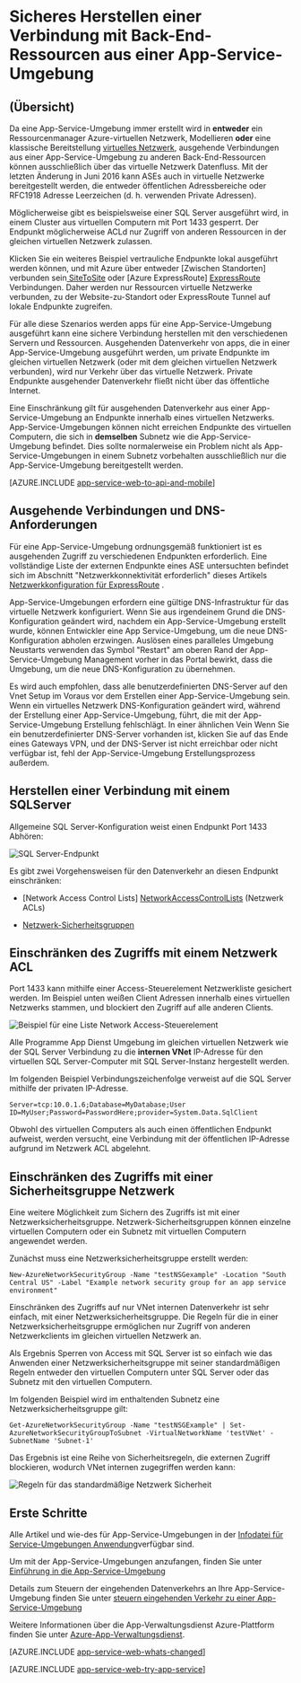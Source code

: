<properties 
    pageTitle="Sicheres Herstellen einer Verbindung mit Back-End-Ressourcen aus einer App-Service-Umgebung" 
    description="Informationen Sie zum sichere Verbinden mit Back-End-Ressourcen aus einer App-Service-Umgebung." 
    services="app-service" 
    documentationCenter="" 
    authors="stefsch" 
    manager="wpickett" 
    editor=""/>

<tags 
    ms.service="app-service" 
    ms.workload="na" 
    ms.tgt_pltfrm="na" 
    ms.devlang="na" 
    ms.topic="article" 
    ms.date="10/04/2016" 
    ms.author="stefsch"/>   

# <a name="securely-connecting-to-backend-resources-from-an-app-service-environment"></a>Sicheres Herstellen einer Verbindung mit Back-End-Ressourcen aus einer App-Service-Umgebung #

## <a name="overview"></a>(Übersicht) ##
Da eine App-Service-Umgebung immer erstellt wird in **entweder** ein Ressourcenmanager Azure-virtuellen Netzwerk, Modellieren **oder** eine klassische Bereitstellung [virtuelles Netzwerk][virtualnetwork], ausgehende Verbindungen aus einer App-Service-Umgebung zu anderen Back-End-Ressourcen können ausschließlich über das virtuelle Netzwerk Datenfluss.  Mit der letzten Änderung in Juni 2016 kann ASEs auch in virtuelle Netzwerke bereitgestellt werden, die entweder öffentlichen Adressbereiche oder RFC1918 Adresse Leerzeichen (d. h. verwenden Private Adressen).  

Möglicherweise gibt es beispielsweise einer SQL Server ausgeführt wird, in einem Cluster aus virtuellen Computern mit Port 1433 gesperrt.  Der Endpunkt möglicherweise ACLd nur Zugriff von anderen Ressourcen in der gleichen virtuellen Netzwerk zulassen.  

Klicken Sie ein weiteres Beispiel vertrauliche Endpunkte lokal ausgeführt werden können, und mit Azure über entweder [Zwischen Standorten] verbunden sein[ SiteToSite] oder [Azure ExpressRoute] [ ExpressRoute] Verbindungen.  Daher werden nur Ressourcen virtuelle Netzwerke verbunden, zu der Website-zu-Standort oder ExpressRoute Tunnel auf lokale Endpunkte zugreifen.

Für alle diese Szenarios werden apps für eine App-Service-Umgebung ausgeführt kann eine sichere Verbindung herstellen mit den verschiedenen Servern und Ressourcen.  Ausgehenden Datenverkehr von apps, die in einer App-Service-Umgebung ausgeführt werden, um private Endpunkte im gleichen virtuellen Netzwerk (oder mit dem gleichen virtuellen Netzwerk verbunden), wird nur Verkehr über das virtuelle Netzwerk.  Private Endpunkte ausgehender Datenverkehr fließt nicht über das öffentliche Internet.

Eine Einschränkung gilt für ausgehenden Datenverkehr aus einer App-Service-Umgebung an Endpunkte innerhalb eines virtuellen Netzwerks.  App-Service-Umgebungen können nicht erreichen Endpunkte des virtuellen Computern, die sich in **demselben** Subnetz wie die App-Service-Umgebung befindet.  Dies sollte normalerweise ein Problem nicht als App-Service-Umgebungen in einem Subnetz vorbehalten ausschließlich nur die App-Service-Umgebung bereitgestellt werden.

[AZURE.INCLUDE [app-service-web-to-api-and-mobile](../../includes/app-service-web-to-api-and-mobile.md)] 

## <a name="outbound-connectivity-and-dns-requirements"></a>Ausgehende Verbindungen und DNS-Anforderungen ##
Für eine App-Service-Umgebung ordnungsgemäß funktioniert ist es ausgehenden Zugriff zu verschiedenen Endpunkten erforderlich. Eine vollständige Liste der externen Endpunkte eines ASE untersuchten befindet sich im Abschnitt "Netzwerkkonnektivität erforderlich" dieses Artikels [Netzwerkkonfiguration für ExpressRoute](app-service-app-service-environment-network-configuration-expressroute.md#required-network-connectivity) .

App-Service-Umgebungen erfordern eine gültige DNS-Infrastruktur für das virtuelle Netzwerk konfiguriert.  Wenn Sie aus irgendeinem Grund die DNS-Konfiguration geändert wird, nachdem ein App-Service-Umgebung erstellt wurde, können Entwickler eine App Service-Umgebung, um die neue DNS-Konfiguration abholen erzwingen.  Auslösen eines paralleles Umgebung Neustarts verwenden das Symbol "Restart" am oberen Rand der App-Service-Umgebung Management vorher in das Portal bewirkt, dass die Umgebung, um die neue DNS-Konfiguration zu übernehmen.

Es wird auch empfohlen, dass alle benutzerdefinierten DNS-Server auf den Vnet Setup im Voraus vor dem Erstellen einer App-Service-Umgebung sein.  Wenn ein virtuelles Netzwerk DNS-Konfiguration geändert wird, während der Erstellung einer App-Service-Umgebung, führt, die mit der App-Service-Umgebung Erstellung fehlschlägt.  In einer ähnlichen Vein Wenn Sie ein benutzerdefinierter DNS-Server vorhanden ist, klicken Sie auf das Ende eines Gateways VPN, und der DNS-Server ist nicht erreichbar oder nicht verfügbar ist, fehl der App-Service-Umgebung Erstellungsprozess außerdem.

## <a name="connecting-to-a-sql-server"></a>Herstellen einer Verbindung mit einem SQLServer
Allgemeine SQL Server-Konfiguration weist einen Endpunkt Port 1433 Abhören:

![SQL Server-Endpunkt][SqlServerEndpoint]

Es gibt zwei Vorgehensweisen für den Datenverkehr an diesen Endpunkt einschränken:


- [Network Access Control Lists] [ NetworkAccessControlLists] (Netzwerk ACLs)

- [Netzwerk-Sicherheitsgruppen][NetworkSecurityGroups]


## <a name="restricting-access-with-a-network-acl"></a>Einschränken des Zugriffs mit einem Netzwerk ACL

Port 1433 kann mithilfe einer Access-Steuerelement Netzwerkliste gesichert werden.  Im Beispiel unten weißen Client Adressen innerhalb eines virtuellen Netzwerks stammen, und blockiert den Zugriff auf alle anderen Clients.

![Beispiel für eine Liste Network Access-Steuerelement][NetworkAccessControlListExample]

Alle Programme App Dienst Umgebung im gleichen virtuellen Netzwerk wie der SQL Server Verbindung zu die **internen VNet** IP-Adresse für den virtuellen SQL Server-Computer mit SQL Server-Instanz hergestellt werden.  

Im folgenden Beispiel Verbindungszeichenfolge verweist auf die SQL Server mithilfe der privaten IP-Adresse.

    Server=tcp:10.0.1.6;Database=MyDatabase;User ID=MyUser;Password=PasswordHere;provider=System.Data.SqlClient

Obwohl des virtuellen Computers als auch einen öffentlichen Endpunkt aufweist, werden versucht, eine Verbindung mit der öffentlichen IP-Adresse aufgrund im Netzwerk ACL abgelehnt. 

## <a name="restricting-access-with-a-network-security-group"></a>Einschränken des Zugriffs mit einer Sicherheitsgruppe Netzwerk
Eine weitere Möglichkeit zum Sichern des Zugriffs ist mit einer Netzwerksicherheitsgruppe.  Netzwerk-Sicherheitsgruppen können einzelne virtuellen Computern oder ein Subnetz mit virtuellen Computern angewendet werden.

Zunächst muss eine Netzwerksicherheitsgruppe erstellt werden:

    New-AzureNetworkSecurityGroup -Name "testNSGexample" -Location "South Central US" -Label "Example network security group for an app service environment"

Einschränken des Zugriffs auf nur VNet internen Datenverkehr ist sehr einfach, mit einer Netzwerksicherheitsgruppe.  Die Regeln für die in einer Netzwerksicherheitsgruppe ermöglichen nur Zugriff von anderen Netzwerkclients im gleichen virtuellen Netzwerk an.

Als Ergebnis Sperren von Access mit SQL Server ist so einfach wie das Anwenden einer Netzwerksicherheitsgruppe mit seiner standardmäßigen Regeln entweder den virtuellen Computern unter SQL Server oder das Subnetz mit den virtuellen Computern.

Im folgenden Beispiel wird im enthaltenden Subnetz eine Netzwerksicherheitsgruppe gilt:

    Get-AzureNetworkSecurityGroup -Name "testNSGExample" | Set-AzureNetworkSecurityGroupToSubnet -VirtualNetworkName 'testVNet' -SubnetName 'Subnet-1'
    
Das Ergebnis ist eine Reihe von Sicherheitsregeln, die externen Zugriff blockieren, wodurch VNet internen zugegriffen werden kann:

![Regeln für das standardmäßige Netzwerk Sicherheit][DefaultNetworkSecurityRules]


## <a name="getting-started"></a>Erste Schritte
Alle Artikel und wie-des für App-Service-Umgebungen in der [Infodatei für Service-Umgebungen Anwendung](../app-service/app-service-app-service-environments-readme.md)verfügbar sind.

Um mit der App-Service-Umgebungen anzufangen, finden Sie unter [Einführung in die App-Service-Umgebung][IntroToAppServiceEnvironment]

Details zum Steuern der eingehenden Datenverkehrs an Ihre App-Service-Umgebung finden Sie unter [steuern eingehenden Verkehr zu einer App-Service-Umgebung][ControlInboundASE]

Weitere Informationen über die App-Verwaltungsdienst Azure-Plattform finden Sie unter [Azure-App-Verwaltungsdienst][AzureAppService].

[AZURE.INCLUDE [app-service-web-whats-changed](../../includes/app-service-web-whats-changed.md)]

[AZURE.INCLUDE [app-service-web-try-app-service](../../includes/app-service-web-try-app-service.md)]
 

<!-- LINKS -->
[virtualnetwork]: https://azure.microsoft.com/documentation/articles/virtual-networks-faq/
[ControlInboundTraffic]:  http://azure.microsoft.com/documentation/articles/app-service-app-service-environment-control-inbound-traffic/
[SiteToSite]: https://azure.microsoft.com/documentation/articles/vpn-gateway-site-to-site-create/
[ExpressRoute]: http://azure.microsoft.com/services/expressroute/
[NetworkAccessControlLists]: https://azure.microsoft.com/documentation/articles/virtual-networks-acl/
[NetworkSecurityGroups]: https://azure.microsoft.com/documentation/articles/virtual-networks-nsg/
[IntroToAppServiceEnvironment]:  http://azure.microsoft.com/documentation/articles/app-service-app-service-environment-intro/
[AzureAppService]: http://azure.microsoft.com/documentation/articles/app-service-value-prop-what-is/ 
[ControlInboundASE]:  http://azure.microsoft.com/documentation/articles/app-service-app-service-environment-control-inbound-traffic/ 

<!-- IMAGES -->
[SqlServerEndpoint]: ./media/app-service-app-service-environment-securely-connecting-to-backend-resources/SqlServerEndpoint01.png
[NetworkAccessControlListExample]: ./media/app-service-app-service-environment-securely-connecting-to-backend-resources/NetworkAcl01.png
[DefaultNetworkSecurityRules]: ./media/app-service-app-service-environment-securely-connecting-to-backend-resources/DefaultNetworkSecurityRules01.png 

